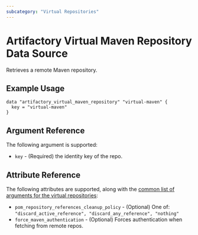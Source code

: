 ```yaml
---
subcategory: "Virtual Repositories"
---
```

# Artifactory Virtual Maven Repository Data Source

Retrieves a remote Maven repository.

## Example Usage

```hcl
data "artifactory_virtual_maven_repository" "virtual-maven" {
  key = "virtual-maven"
}
```

## Argument Reference

The following argument is supported:

* `key` - (Required) the identity key of the repo.

## Attribute Reference

The following attributes are supported, along with the [common list of arguments for the virtual repositories](../resources/virtual.md):

* `pom_repository_references_cleanup_policy` - (Optional) One of: `"discard_active_reference", "discard_any_reference", "nothing"`
* `force_maven_authentication` - (Optional) Forces authentication when fetching from remote repos.

